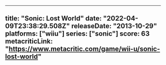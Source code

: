 
---
title: "Sonic: Lost World"
date: "2022-04-09T23:38:29.508Z"
releaseDate: "2013-10-29"
platforms: ["wiiu"]
series: ["sonic"]
score: 63
metacriticLink: "https://www.metacritic.com/game/wii-u/sonic-lost-world"
---
